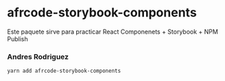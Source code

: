 # afrcode-storybook-components

Este paquete sirve para practicar React Componenets + Storybook + NPM Publish

### Andres Rodriguez

```
yarn add afrcode-storybook-components
```
